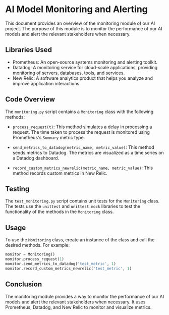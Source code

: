 # AI Model Monitoring and Alerting

This document provides an overview of the monitoring module of our AI project. The purpose of this module is to monitor the performance of our AI models and alert the relevant stakeholders when necessary.

## Libraries Used

- Prometheus: An open-source systems monitoring and alerting toolkit.
- Datadog: A monitoring service for cloud-scale applications, providing monitoring of servers, databases, tools, and services.
- New Relic: A software analytics product that helps you analyze and improve application interactions.

## Code Overview

The `monitoring.py` script contains a `Monitoring` class with the following methods:

- `process_request(t)`: This method simulates a delay in processing a request. The time taken to process the request is monitored using Prometheus's `Summary` metric type.

- `send_metrics_to_datadog(metric_name, metric_value)`: This method sends metrics to Datadog. The metrics are visualized as a time series on a Datadog dashboard.

- `record_custom_metrics_newrelic(metric_name, metric_value)`: This method records custom metrics in New Relic.

## Testing

The `test_monitoring.py` script contains unit tests for the `Monitoring` class. The tests use the `unittest` and `unittest.mock` libraries to test the functionality of the methods in the `Monitoring` class.

## Usage

To use the `Monitoring` class, create an instance of the class and call the desired methods. For example:

```python
monitor = Monitoring()
monitor.process_request(1)
monitor.send_metrics_to_datadog('test_metric', 1)
monitor.record_custom_metrics_newrelic('test_metric', 1)
```

## Conclusion

The monitoring module provides a way to monitor the performance of our AI models and alert the relevant stakeholders when necessary. It uses Prometheus, Datadog, and New Relic to monitor and visualize metrics.
